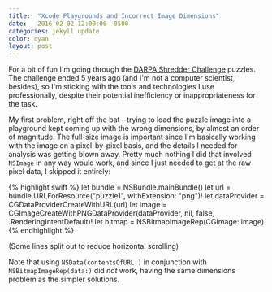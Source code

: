 ```yaml
---
title:  "Xcode Playgrounds and Incorrect Image Dimensions"
date:   2016-02-02 12:00:00 -0500
categories: jekyll update
color: cyan
layout: post
---
```

For a bit of fun I'm going through the [DARPA Shredder Challenge](http://archive.darpa.mil/shredderchallenge/) puzzles. The challenge ended 5 years ago (and I'm not a computer scientist, besides), so I'm sticking with the tools and technologies I use professionally, despite their potential inefficiency or inappropriateness for the task.

My first problem, right off the bat—trying to load the puzzle image into a playground kept coming up with the wrong dimensions, by almost an order of magnitude. The full-size image is important since I'm basically working with the image on a pixel-by-pixel basis, and the details I needed for analysis was getting blown away. Pretty much nothing I did that involved `NSImage` in any way would work, and since I just needed to get at the raw pixel data, I skipped it entirely:

{% highlight swift %}
let bundle = NSBundle.mainBundle()
let url = bundle.URLForResource("puzzle1", withExtension: "png")!
let dataProvider = CGDataProviderCreateWithURL(url)
let image = CGImageCreateWithPNGDataProvider(dataProvider,
  nil, false, .RenderingIntentDefault)!
let bitmap = NSBitmapImageRep(CGImage: image)
{% endhighlight %}

(Some lines split out to reduce horizontal scrolling)

Note that using `NSData(contentsOfURL:)` in conjunction with `NSBitmapImageRep(data:)` did *not* work, having the same dimensions problem as the simpler solutions.